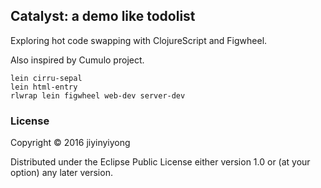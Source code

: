 
## Catalyst: a demo like todolist

Exploring hot code swapping with ClojureScript and Figwheel.

Also inspired by Cumulo project.

```
lein cirru-sepal
lein html-entry
rlwrap lein figwheel web-dev server-dev
```

### License

Copyright © 2016 jiyinyiyong

Distributed under the Eclipse Public License either version 1.0 or (at
your option) any later version.
